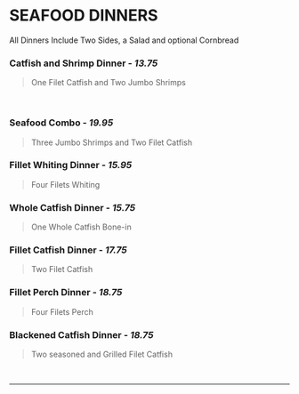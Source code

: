 # SEAFOOD DINNERS
<Banner>All Dinners Include Two <router-link to="/menu/sides" class="white">Sides</router-link>, a <router-link to="/menu/salads" class="white">Salad</router-link> and optional Cornbread</Banner>

### Catfish and Shrimp Dinner - *13.75*
> One Filet Catfish and Two Jumbo Shrimps
<br>

### Seafood Combo - *19.95*
> Three Jumbo Shrimps and Two Filet Catfish
### Fillet Whiting Dinner - *15.95*
> Four Filets Whiting
### Whole Catfish Dinner - *15.75*
> One Whole Catfish Bone-in
### Fillet Catfish Dinner - *17.75*
> Two Filet Catfish
### Fillet Perch Dinner - *18.75*
> Four Filets Perch
### Blackened Catfish Dinner - *18.75*
> Two seasoned and Grilled Filet Catfish

<br>
<hr>
<Available/>
<Disclaimer/>
